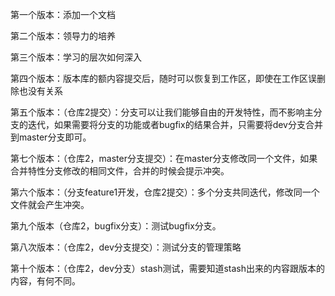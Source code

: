 第一个版本：添加一个文档

第二个版本：领导力的培养

第三个版本：学习的层次如何深入

第四个版本：版本库的额内容提交后，随时可以恢复到工作区，即使在工作区误删除也没有关系

第五个版本：（仓库2提交）：分支可以让我们能够自由的开发特性，而不影响主分支的迭代，如果需要将分支的功能或者bugfix的结果合并，只需要将dev分支合并到master分支即可。

第七个版本：（仓库2，master分支提交）：在master分支修改同一个文件，如果合并特性分支修改的相同文件，合并的时候会提示冲突。

第六个版本：（分支feature1开发，仓库2提交）：多个分支共同迭代，修改同一个文件就会产生冲突。

第九个版本（仓库2，bugfix分支）：测试bugfix分支。

第八次版本：（仓库2，dev分支提交）：测试分支的管理策略

第十个版本：（仓库2，dev分支）stash测试，需要知道stash出来的内容跟版本的内容，有何不同。


